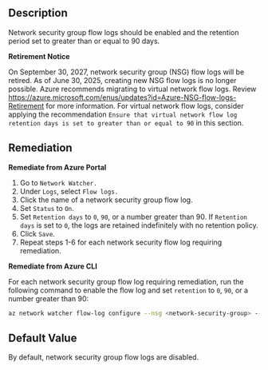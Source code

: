 ## Description

Network security group flow logs should be enabled and the retention period set to greater than or equal to 90 days.

**Retirement Notice**

On September 30, 2027, network security group (NSG) flow logs will be retired. As of June 30, 2025, creating new NSG flow logs is no longer possible. Azure recommends migrating to virtual network flow logs. Review https://azure.microsoft.com/enus/updates?id=Azure-NSG-flow-logs-Retirement for more information. For virtual network flow logs, consider applying the recommendation `Ensure that virtual network flow log retention days is set to greater than or equal to 90` in this section.

## Remediation

**Remediate from Azure Portal**

1. Go to `Network Watcher.`
2. Under `Logs`, select `Flow logs.`
3. Click the name of a network security group flow log.
4. Set `Status` to `On`.
5. Set `Retention days` to `0`, `90`, or a number greater than 90. If `Retention days` is set to `0`, the logs are retained indefinitely with no retention policy.
6. Click `Save`.
7. Repeat steps 1-6 for each network security flow log requiring remediation.

**Remediate from Azure CLI**

For each network security group flow log requiring remediation, run the following command to enable the flow log and set `retention` to `0`, `90`, or a number greater than 90:

```bash
az network watcher flow-log configure --nsg <network-security-group> --enabled true --resource-group <resource-group> --retention <number-of-days> --storage-account <storage-account>
```

## Default Value

By default, network security group flow logs are disabled.
